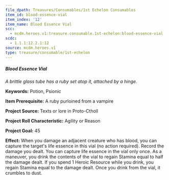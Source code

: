 ```yaml
---
file_dpath: Treasures/Consumables/1st Echelon Consumables
item_id: blood-essence-vial
item_index: '12'
item_name: Blood Essence Vial
scc:
  - mcdm.heroes.v1:treasure.consumable.1st-echelon:blood-essence-vial
scdc:
  - 1.1.1:12.2.1:12
source: mcdm.heroes.v1
type: treasure/consumable/1st-echelon
---
```


##### Blood Essence Vial

*A brittle glass tube has a ruby set atop it, attached by a hinge.*

**Keywords:** Potion, Psionic

**Item Prerequisite:** A ruby purloined from a vampire

**Project Source:** Texts or lore in Proto-Ctholl

**Project Roll Characteristic:** Agility or Reason

**Project Goal:** 45

**Effect:** When you damage an adjacent creature who has blood, you can capture the target's life essence in this vial (no action required). Record the damage you dealt. You can capture life essence in the vial only once. As a maneuver, you drink the contents of the vial to regain Stamina equal to half the damage dealt. If you spend 1 Heroic Resource while you drink, you regain Stamina equal to the damage dealt. Once you drink from the vial, it crumbles to dust.
